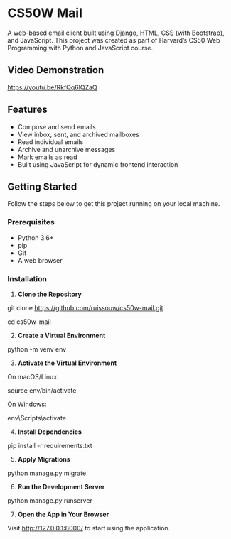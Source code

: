 # CS50W Mail
A web-based email client built using Django, HTML, CSS (with Bootstrap), and JavaScript. This project was created as part of Harvard’s CS50 Web Programming with Python and JavaScript course.

## Video Demonstration
https://youtu.be/RkfQq6lQZaQ

## Features
- Compose and send emails
- View inbox, sent, and archived mailboxes
- Read individual emails
- Archive and unarchive messages
- Mark emails as read
- Built using JavaScript for dynamic frontend interaction

## Getting Started
Follow the steps below to get this project running on your local machine.

### Prerequisites
- Python 3.6+
- pip
- Git
- A web browser

### Installation

1. **Clone the Repository**
   
git clone https://github.com/ruissouw/cs50w-mail.git

cd cs50w-mail

2. **Create a Virtual Environment**
   
python -m venv env

3. **Activate the Virtual Environment**
   
On macOS/Linux:

source env/bin/activate

On Windows:

env\Scripts\activate

4. **Install Dependencies**
   
pip install -r requirements.txt

5. **Apply Migrations**
   
python manage.py migrate

6. **Run the Development Server**
   
python manage.py runserver

7. **Open the App in Your Browser**
    
Visit http://127.0.0.1:8000/ to start using the application.
